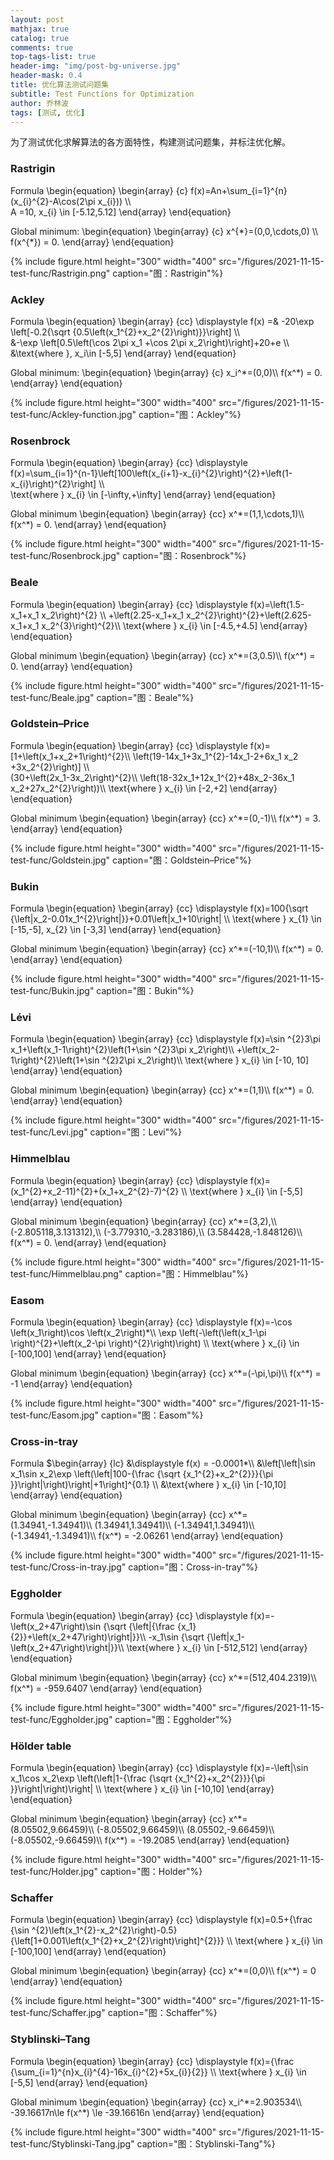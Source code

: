 ```yaml
---
layout: post
mathjax: true
catalog: true
comments: true
top-tags-list: true
header-img: "img/post-bg-universe.jpg"
header-mask: 0.4
title: 优化算法测试问题集
subtitle: Test Functions for Optimization
author: 乔林波
tags: [测试, 优化]
---
```


为了测试优化求解算法的各方面特性，构建测试问题集，并标注优化解。

### Rastrigin
Formula
\begin{equation} \begin{array} {c}
f(x)=An+\sum_{i=1}^{n} (x_{i}^{2}-A\cos(2\pi x_{i})) \\\\  
A =10, x_{i} \in [-5.12,5.12] 
\end{array} \end{equation}

Global minimum:
\begin{equation} \begin{array} {c}
x^{\*}=(0,0,\cdots,0) \\\\ 
f(x^{\*}) = 0.
\end{array} \end{equation}

{% include figure.html  height="300" width="400" src="/figures/2021-11-15-test-func/Rastrigin.png" caption="图：Rastrigin"%}




### Ackley
Formula
\begin{equation} \begin{array} {cc}
\displaystyle f(x) =& -20\exp \left[-0.2{\sqrt {0.5\left(x_1^{2}+x_2^{2}\right)}}\right] \\\\  
&-\exp \left[0.5\left(\cos 2\pi x_1 +\cos 2\pi x_2\right)\right]+20+e \\\\  
&\text{where }, x_i\in [-5,5]
\end{array} \end{equation}

Global minimum:
\begin{equation} \begin{array} {c}
x_i^\*=(0,0)\\\\ 
f(x^\*) = 0.
\end{array} \end{equation}

{% include figure.html  height="300" width="400" src="/figures/2021-11-15-test-func/Ackley-function.jpg" caption="图：Ackley"%}



### Rosenbrock
Formula
\begin{equation} \begin{array} {cc}
\displaystyle f(x)=\sum_{i=1}^{n-1}\left[100\left(x_{i+1}-x_{i}^{2}\right)^{2}+\left(1-x_{i}\right)^{2}\right] \\\\  
\text{where } x_{i} \in [-\infty,+\infty]
\end{array} \end{equation}

Global minimum
\begin{equation} \begin{array} {cc}
x^\*=(1,1,\cdots,1)\\\\ 
f(x^\*) = 0.
\end{array} \end{equation}

{% include figure.html  height="300" width="400" src="/figures/2021-11-15-test-func/Rosenbrock.jpg" caption="图：Rosenbrock"%}



### Beale
Formula
\begin{equation} \begin{array} {cc}
\displaystyle f(x)=\left(1.5-x_1+x_1 x_2\right)^{2} \\\\ 
+\left(2.25-x_1+x_1 x_2^{2}\right)^{2}+\left(2.625-x_1+x_1 x_2^{3}\right)^{2}\\\\ 
\text{where } x_{i} \in [-4.5,+4.5]
\end{array} \end{equation}

Global minimum
\begin{equation} \begin{array} {cc}
x^\*=(3,0.5)\\\\ 
f(x^\*) = 0.
\end{array} \end{equation}

{% include figure.html  height="300" width="400" src="/figures/2021-11-15-test-func/Beale.jpg" caption="图：Beale"%}


### Goldstein–Price
Formula
\begin{equation} \begin{array} {cc}
\displaystyle f(x)=[1+\left(x_1+x_2+1\right)^{2}\\\\  \left(19-14x_1+3x_1^{2}-14x_1-2+6x_1 x_2 +3x_2^{2}\right)] \\\\  
(30+\left(2x_1-3x_2\right)^{2}\\\\ 
 \left(18-32x_1+12x_1^{2}+48x_2-36x_1 x_2+27x_2^{2}\right))\\\\ 
\text{where } x_{i} \in [-2,+2]
\end{array} \end{equation}

Global minimum
\begin{equation} \begin{array} {cc}
x^\*=(0,-1)\\\\ 
f(x^\*) = 3.
\end{array} \end{equation}

{% include figure.html  height="300" width="400" src="/figures/2021-11-15-test-func/Goldstein.jpg" caption="图：Goldstein–Price"%}



### Bukin
Formula
\begin{equation} \begin{array} {cc}
\displaystyle f(x)=100{\sqrt {\left|x_2-0.01x_1^{2}\right|}}+0.01\left|x_1+10\right| \\\\ 
\text{where } x_{1} \in [-15,-5], x_{2} \in [-3,3]
\end{array} \end{equation}

Global minimum
\begin{equation} \begin{array} {cc}
x^\*=(-10,1)\\\\ 
f(x^\*) = 0.
\end{array} \end{equation}

{% include figure.html  height="300" width="400" src="/figures/2021-11-15-test-func/Bukin.jpg" caption="图：Bukin"%}



### Lévi
Formula
\begin{equation} \begin{array} {cc}
\displaystyle f(x)=\sin ^{2}3\pi x_1+\left(x_1-1\right)^{2}\left(1+\sin ^{2}3\pi x_2\right)\\\\ 
 +\left(x_2-1\right)^{2}\left(1+\sin ^{2}2\pi x_2\right)\\\\ 
\text{where } x_{i} \in [-10, 10]
\end{array} \end{equation}

Global minimum
\begin{equation} \begin{array} {cc}
x^\*=(1,1)\\\\ 
f(x^\*) = 0.
\end{array} \end{equation}

{% include figure.html  height="300" width="400" src="/figures/2021-11-15-test-func/Levi.jpg" caption="图：Levi"%}


### Himmelblau
Formula
\begin{equation} \begin{array} {cc}
\displaystyle f(x)=(x_1^{2}+x_2-11)^{2}+(x_1+x_2^{2}-7)^{2} \\\\ 
\text{where } x_{i} \in [-5,5]
\end{array} \end{equation}

Global minimum
\begin{equation} \begin{array} {cc}
x^\*=(3,2),\\\\ 
(-2.805118,3.131312),\\\\ 
(-3.779310,-3.283186),\\\\ 
(3.584428,-1.848126)\\\\ 
f(x^\*) = 0.
\end{array} \end{equation}

{% include figure.html  height="300" width="400" src="/figures/2021-11-15-test-func/Himmelblau.png" caption="图：Himmelblau"%}


### Easom
Formula
\begin{equation} \begin{array} {cc}
\displaystyle f(x)=-\cos \left(x_1\right)\cos \left(x_2\right)*\\\\ 
\exp \left(-\left(\left(x_1-\pi \right)^{2}+\left(x_2-\pi \right)^{2}\right)\right) \\\\ 
\text{where } x_{i} \in [-100,100]
\end{array} \end{equation}

Global minimum
\begin{equation} \begin{array} {cc}
x^\*=(-\pi,\pi)\\\\ 
f(x^\*) = -1
\end{array} \end{equation}

{% include figure.html  height="300" width="400" src="/figures/2021-11-15-test-func/Easom.jpg" caption="图：Easom"%}



### Cross-in-tray
Formula
$\begin{array} {lc}
&\displaystyle f(x) = -0.0001*\\\\ 
&\left[\left|\sin x_1\sin x_2\exp \left(\left|100-{\frac {\sqrt {x_1^{2}+x_2^{2}}}{\pi }}\right|\right)\right|+1\right]^{0.1} \\\\ 
&\text{where } x_{i} \in [-10,10]
\end{array} \end{equation}

Global minimum
\begin{equation} \begin{array} {cc}
x^\*=(1.34941,-1.34941)\\\\ 
(1.34941,1.34941)\\\\ 
(-1.34941,1.34941)\\\\ 
(-1.34941,-1.34941)\\\\ 
f(x^\*) = -2.06261
\end{array} \end{equation}

{% include figure.html  height="300" width="400" src="/figures/2021-11-15-test-func/Cross-in-tray.jpg" caption="图：Cross-in-tray"%}



### Eggholder
Formula
\begin{equation} \begin{array} {cc}
\displaystyle f(x)=-\left(x_2+47\right)\sin {\sqrt {\left|{\frac {x_1}{2}}+\left(x_2+47\right)\right|}}\\\\ 
-x_1\sin {\sqrt {\left|x_1-\left(x_2+47\right)\right|}}\\\\ 
\text{where } x_{i} \in [-512,512]
\end{array} \end{equation}

Global minimum
\begin{equation} \begin{array} {cc}
x^\*=(512,404.2319)\\\\ 
f(x^\*) = -959.6407
\end{array} \end{equation}

{% include figure.html  height="300" width="400" src="/figures/2021-11-15-test-func/Eggholder.jpg" caption="图：Eggholder"%}




### Hölder table
Formula
\begin{equation} \begin{array} {cc}
\displaystyle f(x)=-\left|\sin x_1\cos x_2\exp \left(\left|1-{\frac {\sqrt {x_1^{2}+x_2^{2}}}{\pi }}\right|\right)\right| \\\\ 
\text{where } x_{i} \in [-10,10]
\end{array} \end{equation}

Global minimum
\begin{equation} \begin{array} {cc}
x^\*=(8.05502,9.66459)\\\\ 
(-8.05502,9.66459)\\\\ 
(8.05502,-9.66459)\\\\ 
(-8.05502,-9.66459)\\\\ 
f(x^\*) = -19.2085
\end{array} \end{equation}

{% include figure.html  height="300" width="400" src="/figures/2021-11-15-test-func/Holder.jpg" caption="图：Holder"%}



### Schaffer
Formula
\begin{equation} \begin{array} {cc}
\displaystyle f(x)=0.5+{\frac {\sin ^{2}\left(x_1^{2}-x_2^{2}\right)-0.5}{\left[1+0.001\left(x_1^{2}+x_2^{2}\right)\right]^{2}}} \\\\ 
\text{where } x_{i} \in [-100,100]
\end{array} \end{equation}

Global minimum
\begin{equation} \begin{array} {cc}
x^\*=(0,0)\\\\ 
f(x^\*) = 0
\end{array} \end{equation}

{% include figure.html  height="300" width="400" src="/figures/2021-11-15-test-func/Schaffer.jpg" caption="图：Schaffer"%}



### Styblinski–Tang
Formula
\begin{equation} \begin{array} {cc}
\displaystyle f(x)={\frac {\sum_{i=1}^{n}x_{i}^{4}-16x_{i}^{2}+5x_{i}}{2}} \\\\ 
\text{where } x_{i} \in [-5,5]
\end{array} \end{equation}

Global minimum
\begin{equation} \begin{array} {cc}
x_i^\*=2.903534\\\\ 
-39.16617n\le f(x^\*) \le -39.16616n
\end{array} \end{equation}

{% include figure.html  height="300" width="400" src="/figures/2021-11-15-test-func/Styblinski-Tang.jpg" caption="图：Styblinski-Tang"%}

